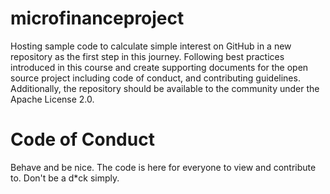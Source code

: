 # microfinanceproject

Hosting sample code to calculate simple interest on GitHub in a new repository as the first step in this journey. 
Following best practices introduced in this course and create supporting documents for the open source project including code of conduct, and contributing guidelines. 
Additionally, the repository should be available to the community under the Apache License 2.0.

# Code of Conduct
Behave and be nice. The code is here for everyone to view and contribute to. Don't be a d\*ck simply. 
